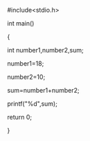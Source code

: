 #include<stdio.h>

int main()

{

int number1,number2,sum;

number1=18;

number2=10;

sum=number1+number2;

printf("%d",sum);

return 0;

}
